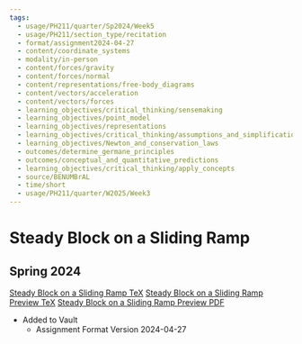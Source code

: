 ```yaml
---
tags:
  - usage/PH211/quarter/Sp2024/Week5
  - usage/PH211/section_type/recitation
  - format/assignment2024-04-27
  - content/coordinate_systems
  - modality/in-person
  - content/forces/gravity
  - content/forces/normal
  - content/representations/free-body_diagrams
  - content/vectors/acceleration
  - content/vectors/forces
  - learning_objectives/critical_thinking/sensemaking
  - learning_objectives/point_model
  - learning_objectives/representations
  - learning_objectives/critical_thinking/assumptions_and_simplifications
  - learning_objectives/Newton_and_conservation_laws
  - outcomes/determine_germane_principles
  - outcomes/conceptual_and_quantitative_predictions
  - learning_objectives/critical_thinking/apply_concepts
  - source/BENUMBrAL
  - time/short
  - usage/PH211/quarter/W2025/Week3
---
```

# Steady Block on a Sliding Ramp
## Spring 2024
[Steady Block on a Sliding Ramp TeX](./Steady_Block_on_a_Sliding_Ramp.tex)
[Steady Block on a Sliding Ramp Preview TeX](./Steady_Block_on_a_Sliding_Ramp_Preview.tex)
[Steady Block on a Sliding Ramp Preview PDF](./Steady_Block_on_a_Sliding_Ramp_Preview.pdf)
* Added to Vault
	* Assignment Format Version 2024-04-27